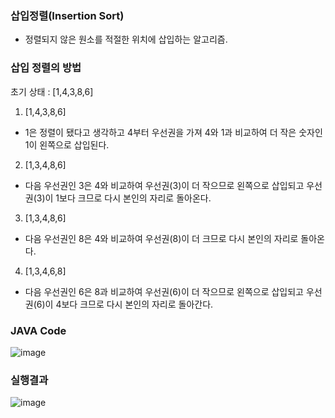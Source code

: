 ### 삽입정렬(Insertion Sort)
- 정렬되지 않은 원소를 적절한 위치에 삽입하는 알고리즘.

### 삽입 정렬의 방법 
 초기 상태 : [1,4,3,8,6]
1. [1,4,3,8,6]
- 1은 정렬이 됐다고 생각하고 4부터 우선권을 가져 4와 1과 비교하여 더 작은 숫자인 1이 왼쪽으로 삽입된다.

2. [1,3,4,8,6]
- 다음 우선권인 3은 4와 비교하여 우선권(3)이 더 작으므로 왼쪽으로 삽입되고 우선권(3)이 1보다 크므로  다시 본인의 자리로 돌아온다.

3. [1,3,4,8,6]
- 다음 우선권인 8은 4와 비교하여 우선권(8)이 더 크므로 다시 본인의 자리로 돌아온다.

4. [1,3,4,6,8]
- 다음 우선권인 6은 8과 비교하여 우선권(6)이 더 작으므로 왼쪽으로 삽입되고 우선권(6)이 4보다 크므로 다시 본인의 자리로 돌아간다.

### JAVA Code
![image](https://user-images.githubusercontent.com/122009563/223405480-19b9a1ab-c4bd-4277-b0b8-0f67ad750b80.png)

### 실행결과
![image](https://user-images.githubusercontent.com/122009563/223347374-8556b25c-07ee-4c65-a828-be6d79a204e7.png)

